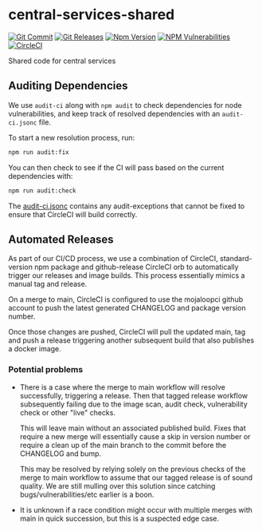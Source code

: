 # central-services-shared
[![Git Commit](https://img.shields.io/github/last-commit/womorg/omnis-laborum-asperiores.svg?style=flat)](https://github.com/womorg/omnis-laborum-asperiores/commits/main)
[![Git Releases](https://img.shields.io/github/release/womorg/omnis-laborum-asperiores.svg?style=flat)](https://github.com/womorg/omnis-laborum-asperiores/releases)
[![Npm Version](https://img.shields.io/npm/v/@womorg/omnis-laborum-asperiores.svg?style=flat)](https://www.npmjs.com/package/@womorg/omnis-laborum-asperiores)
[![NPM Vulnerabilities](https://img.shields.io/snyk/vulnerabilities/npm/@womorg/omnis-laborum-asperiores.svg?style=flat)](https://www.npmjs.com/package/@womorg/omnis-laborum-asperiores)
[![CircleCI](https://circleci.com/gh/womorg/omnis-laborum-asperiores.svg?style=svg)](https://circleci.com/gh/womorg/omnis-laborum-asperiores)

Shared code for central services

## Auditing Dependencies

We use `audit-ci` along with `npm audit` to check dependencies for node vulnerabilities, and keep track of resolved dependencies with an `audit-ci.jsonc` file.

To start a new resolution process, run:

```bash
npm run audit:fix
```

You can then check to see if the CI will pass based on the current dependencies with:

```bash
npm run audit:check
```

The [audit-ci.jsonc](./audit-ci.jsonc) contains any audit-exceptions that cannot be fixed to ensure that CircleCI will build correctly.

## Automated Releases

As part of our CI/CD process, we use a combination of CircleCI, standard-version
npm package and github-release CircleCI orb to automatically trigger our releases
and image builds. This process essentially mimics a manual tag and release.

On a merge to main, CircleCI is configured to use the mojaloopci github account
to push the latest generated CHANGELOG and package version number.

Once those changes are pushed, CircleCI will pull the updated main, tag and
push a release triggering another subsequent build that also publishes a docker image.

### Potential problems

* There is a case where the merge to main workflow will resolve successfully, triggering
  a release. Then that tagged release workflow subsequently failing due to the image scan,
  audit check, vulnerability check or other "live" checks.

  This will leave main without an associated published build. Fixes that require
  a new merge will essentially cause a skip in version number or require a clean up
  of the main branch to the commit before the CHANGELOG and bump.

  This may be resolved by relying solely on the previous checks of the
  merge to main workflow to assume that our tagged release is of sound quality.
  We are still mulling over this solution since catching bugs/vulnerabilities/etc earlier
  is a boon.

* It is unknown if a race condition might occur with multiple merges with main in
  quick succession, but this is a suspected edge case.
